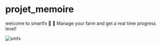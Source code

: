 # projet_memoire
welcome to smartfx 🌼 🌻
Manage your farm and get a real time progress level! 



![smfx](https://user-images.githubusercontent.com/65069384/134038094-a331d51b-cbaf-4ba5-83b4-6dcc08dc2b68.jpg)
